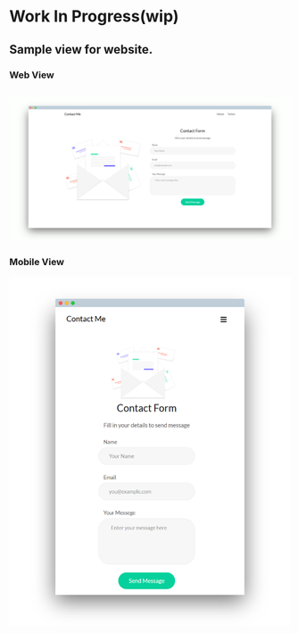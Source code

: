 # Work In Progress(wip)
Sample view for website.
---
### Web View
![Web View](/images/Contact_web.png.png)
---
### Mobile View

![Mobile View](/images/screely-1527664971043.png)
